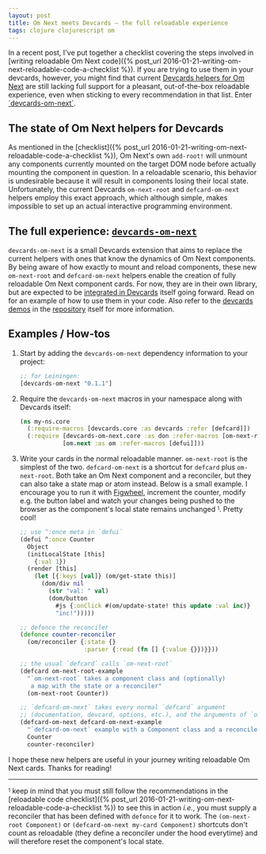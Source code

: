 ```yaml
---
layout: post
title: Om Next meets Devcards — the full reloadable experience
tags: clojure clojurescript om
---
```


In a recent post, I've put together a checklist covering the steps involved in [writing reloadable Om Next code]({% post_url 2016-01-21-writing-om-next-reloadable-code-a-checklist %}). If you are trying to use them in your devcards, however, you might find that current [Devcards helpers for Om Next](https://github.com/bhauman/devcards/pull/85) are still lacking full support for a pleasant, out-of-the-box reloadable experience, even when sticking to every recommendation in that list. Enter [\`devcards-om-next\`](https://github.com/anmonteiro/devcards-om-next).

<!--more-->

## The state of Om Next helpers for Devcards

As mentioned in the [checklist]({% post_url 2016-01-21-writing-om-next-reloadable-code-a-checklist %}), Om Next's own `add-root!` will unmount any components currently mounted on the target DOM node before actually mounting the component in question. In a reloadable scenario, this behavior is undesirable because it will result in components losing their local state. Unfortunately, the current Devcards `om-next-root` and `defcard-om-next` helpers employ this exact approach, which although simple, makes impossible to set up an actual interactive programming environment.

## The full experience: [`devcards-om-next`](https://github.com/anmonteiro/devcards-om-next)

`devcards-om-next` is a small Devcards extension that aims to replace the current helpers with ones that know the dynamics of Om Next components. By being aware of how exactly to mount and reload components, these new `om-next-root` and `defcard-om-next` helpers enable the creation of fully reloadable Om Next component cards. For now, they are in their own library, but are expected to be [integrated in Devcards](https://github.com/bhauman/devcards/pull/91#issuecomment-173391945) itself going forward. Read on for an example of how to use them in your code. Also refer to the [devcards demos](https://github.com/anmonteiro/devcards-om-next/blob/master/src/devcards/devcards_om_next/devcards/core.cljs) in the [repository](https://github.com/anmonteiro/devcards-om-next) itself for more information.

## Examples / How-tos

1. Start by adding the `devcards-om-next` dependency information to your project:

    ```clojure
    ;; for Leiningen:
    [devcards-om-next "0.1.1"]
    ```

2. Require the `devcards-om-next` macros in your namespace along with Devcards itself:

    ```clojure
    (ns my-ns.core
      (:require-macros [devcards.core :as devcards :refer [defcard]])
      (:require [devcards-om-next.core :as don :refer-macros [om-next-root defcard-om-next]]
                [om.next :as om :refer-macros [defui]]))
    ```

3. Write your cards in the normal reloadable manner. `om-next-root` is the simplest of the two. `defcard-om-next` is a shortcut for `defcard` plus `om-next-root`. Both take an Om Next component and a reconciler, but they can also take a state map or atom instead. Below is a small example. I encourage you to run it with [Figwheel](https://github.com/bhauman/lein-figwheel), increment the counter, modify e.g. the button label and watch your changes being pushed to the browser as the component's local state remains unchanged <sup><sub>1</sub></sup>. Pretty cool!

    ```clojure
    ;; use ^:once meta in `defui`
    (defui ^:once Counter
      Object
      (initLocalState [this]
        {:val 1})
      (render [this]
        (let [{:keys [val]} (om/get-state this)]
          (dom/div nil
            (str "val: " val)
            (dom/button
              #js {:onClick #(om/update-state! this update :val inc)}
              "inc!")))))

    ;; defonce the reconciler
    (defonce counter-reconciler
      (om/reconciler {:state {}
                      :parser {:read (fn [] {:value {}})}}))

    ;; the usual `defcard` calls `om-next-root`
    (defcard om-next-root-example
      "`om-next-root` takes a component class and (optionally)
       a map with the state or a reconciler"
      (om-next-root Counter))

    ;; `defcard-om-next` takes every normal `defcard` argument
    ;; (documentation, devcard, options, etc.), and the arguments of `om-next-root`
    (defcard-om-next defcard-om-next-example
      "`defcard-om-next` example with a Component class and a reconciler"
      Counter
      counter-reconciler)
    ```

I hope these new helpers are useful in your journey writing reloadable Om Next cards. Thanks for reading!

---

<sup><sub>1</sub></sup> keep in mind that you must still follow the recommendations in the [reloadable code checklist]({% post_url 2016-01-21-writing-om-next-reloadable-code-a-checklist %}) to see this in action *i.e.*, you must supply a reconciler that has been defined with `defonce` for it to work. The `(om-next-root Component)` or `(defcard-om-next my-card Component)` shortcuts don't count as reloadable (they define a reconciler under the hood everytime) and will therefore reset the component's local state.
